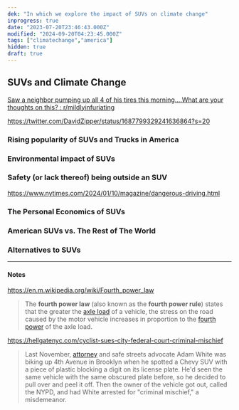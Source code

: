 ```yaml
---
dek: "In which we explore the impact of SUVs on climate change"
inprogress: true
date: "2023-07-20T23:46:43.000Z"
modified: "2024-09-20T04:23:45.000Z"
tags: ["climatechange","america"]
hidden: true
draft: true
---
```

## SUVs and Climate Change

[Saw a neighbor pumping up all 4 of his tires this morning….What are your thoughts on this? : r/mildlyinfuriating](https://www.reddit.com/r/mildlyinfuriating/comments/154pv1b/saw_a_neighbor_pumping_up_all_4_of_his_tires_this/)

<https://twitter.com/DavidZipper/status/1687799329241636864?s=20>

### Rising popularity of SUVs and Trucks in America

### Environmental impact of SUVs

### Safety (or lack thereof) being outside an SUV

<https://www.nytimes.com/2024/01/10/magazine/dangerous-driving.html>

### The Personal Economics of SUVs

### American SUVs vs. The Rest of The World

### Alternatives to SUVs


---
#### Notes

<https://en.m.wikipedia.org/wiki/Fourth_power_law>

>The **fourth power law** (also known as the **fourth power rule**) states that the greater the [axle load](https://en.m.wikipedia.org/wiki/Axle_load "Axle load") of a vehicle, the stress on the road caused by the motor vehicle increases in proportion to the [fourth power](https://en.m.wikipedia.org/wiki/Fourth_power "Fourth power") of the axle load.

<https://hellgatenyc.com/cyclist-sues-city-federal-court-criminal-mischief>

>Last November, [attorney](https://www.vaccaroandwhite.com/) and safe streets advocate Adam White was biking up 4th Avenue in Brooklyn when he spotted a Chevy SUV with a piece of plastic blocking a digit on its license plate. He'd seen the same vehicle with the same obscured plate before, so he decided to pull over and peel it off. Then the owner of the vehicle got out, called the NYPD, and had White arrested for "criminal mischief," a misdemeanor.
